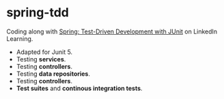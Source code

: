 # spring-tdd

Coding along with [Spring: Test-Driven Development with JUnit](https://www.linkedin.com/learning/spring-test-driven-development-with-junit) on LinkedIn Learning.

- Adapted for Junit 5.
- Testing **services**.
- Testing **controllers**.
- Testing **data repositories**.
- Testing **controllers**.
- **Test suites** and **continous integration tests**.

